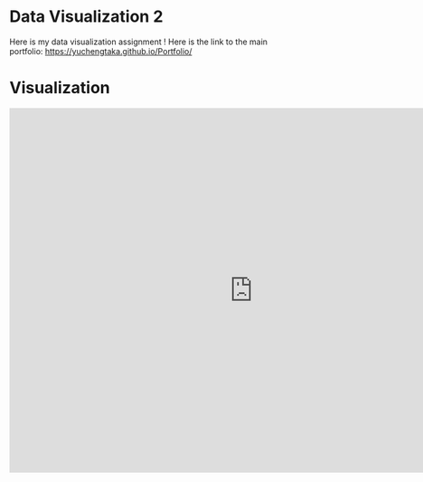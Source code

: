 # Data Visualization 2
Here is my data visualization assignment !
Here is the link to the main portfolio: https://yuchengtaka.github.io/Portfolio/
# Visualization
<iframe src="https://data.oecd.org/chart/7krr" width="860" height="645" style="border: 0" mozallowfullscreen="true" webkitallowfullscreen="true" allowfullscreen="true"><a href="https://data.oecd.org/chart/7krr" target="_blank">OECD Chart: General government debt, Total, % of GDP, 2019</a></iframe>
